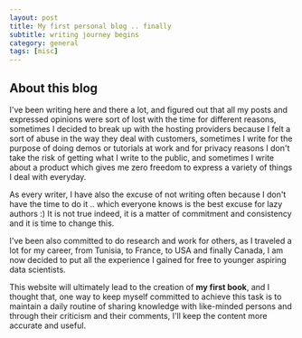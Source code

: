 ```yaml
---
layout: post
title: My first personal blog .. finally
subtitle: writing journey begins
category: general
tags: [misc]
---
```


## About this blog

I've been writing here and there a lot, and figured out that all my posts and expressed opinions were sort of lost with the time for different reasons, sometimes I decided to break up with the hosting providers because I felt a sort of abuse in the way they deal with customers, sometimes I write for the purpose of doing demos or tutorials at work and for privacy reasons I don't take the risk of getting what I write to the public, and sometimes I write about a product which gives me zero freedom to express a variety of things I deal with everyday.

As every writer, I have also the excuse of not writing often because I don't have the time to do it .. which everyone knows is the best excuse for lazy authors :) It is not true indeed, it is a matter of commitment and consistency and it is time to change this.

I've been also committed to do research and work for others, as I traveled a lot for my career, from Tunisia, to France, to USA and finally Canada, I am now decided to put all the experience I gained for free to younger aspiring data scientists.

This website will ultimately lead to the creation of **my first book**, and I thought that, one way to keep myself committed to achieve this task is to maintain a daily routine of sharing knowledge with like-minded persons and through their criticism and their comments, I'll keep the content more accurate and useful.
